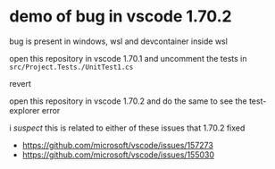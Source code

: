 # demo of bug in vscode 1.70.2

bug is present in windows, wsl and devcontainer inside wsl

open this repository in vscode 1.70.1 and uncomment the tests in `src/Project.Tests./UnitTest1.cs`

revert

open this repository in vscode 1.70.2 and do the same to see the test-explorer error

i *suspect* this is related to either of these issues that 1.70.2 fixed
- https://github.com/microsoft/vscode/issues/157273
- https://github.com/microsoft/vscode/issues/155030
